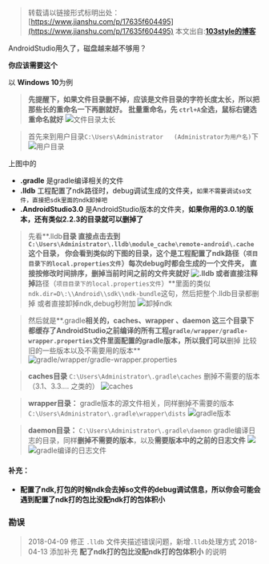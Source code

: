 >转载请以链接形式标明出处： [https://www.jianshu.com/p/17635f604495](https://www.jianshu.com/p/17635f604495)
本文出自:[**103style的博客**](https://www.jianshu.com/u/109656c2d96f) 

AndroidStudio用久了，磁盘越来越不够用？

**你应该需要这个**

以 **Windows 10**为例

>**先提醒下，如果文件目录删不掉，应该是文件目录的字符长度太长，所以把那些长的重命名一下再删就好。**
**批量重命名，先 `ctrl+A`全选，鼠标右键选重命名就好**
![文件目录太长](https://upload-images.jianshu.io/upload_images/1709375-780eb0f6c6378456.png?imageMogr2/auto-orient/strip%7CimageView2/2/w/1240)



 > 首先来到用户目录`C:\Users\Administrator   (Administrator为用户名)`下 
![用户目录](https://upload-images.jianshu.io/upload_images/1709375-783132dce2107661.png?imageMogr2/auto-orient/strip%7CimageView2/2/w/1240)

上图中的
* **.gradle**  是gradle编译相关的文件
* **.lldb**  工程配置了ndk路径时，debug调试生成的文件夹，`如果不需要调试so文件，直接把sdk里面的ndk卸掉吧`
* **.AndroidStudio3.0**  是AndroidStudio版本的文件夹，**如果你用的3.0.1的版本，还有类似2.2.3的目录就可以删掉了**

> 先看**.lldb**目录
直接点击去到`C:\Users\Administrator\.lldb\module_cache\remote-android\.cache`这个目录，
你会看到类似的下图的目录，这个是工程配置了ndk路径（`项目目录下的local.properties文件`）每次debug时都会生成的一个文件夹，
**直接按修改时间排序，删掉当前时间之前的文件夹就好** 
![.lldb](https://upload-images.jianshu.io/upload_images/1709375-41e31043c060fb1f.png?imageMogr2/auto-orient/strip%7CimageView2/2/w/1240)
或者直接注释掉**路径（`项目目录下的local.properties文件`）**里面的类似 `ndk.dir=D\:\\Android\\sdk\\ndk-bundle`这句，然后把整个.lldb目录都删掉
或者直接卸掉ndk,debug秒附加
![卸掉ndk](https://upload-images.jianshu.io/upload_images/1709375-1ca34ec3df06f99b.png?imageMogr2/auto-orient/strip%7CimageView2/2/w/1240)



> 然后就是**.gradle**相关的，**caches**、**wrapper** 、**daemon**
这三个目录下都缓存了AndroidStudio之前编译的所有工程`gradle/wrapper/gradle-wrapper.properties`文件里面配置的gradle版本，所以我们可以**删掉 比较旧的一些版本以及不需要用的版本**
![gradle/wrapper/gradle-wrapper.properties](https://upload-images.jianshu.io/upload_images/1709375-4e82750d1ea2183f.png?imageMogr2/auto-orient/strip%7CimageView2/2/w/1240)

>**caches目录**
>`C:\Users\Administrator\.gradle\caches`
> 删掉不需要的版本（3.1、3.3.... 之类的）
![caches](https://upload-images.jianshu.io/upload_images/1709375-381c1aa07be886d5.png?imageMogr2/auto-orient/strip%7CimageView2/2/w/1240)

>**wrapper目录：** gradle版本的源文件相关，同样删掉不需要的版本
>`C:\Users\Administrator\.gradle\wrapper\dists`
![gradle版本](https://upload-images.jianshu.io/upload_images/1709375-c092f22065a028b8.png?imageMogr2/auto-orient/strip%7CimageView2/2/w/1240)


>**daemon目录：** 
>`C:\Users\Administrator\.gradle\daemon`
>gradle编译日志的目录，同样**删掉不需要的版本**，以及**需要版本中的之前的日志文件**
![](https://upload-images.jianshu.io/upload_images/1709375-eba3517555d130ce.png?imageMogr2/auto-orient/strip%7CimageView2/2/w/1240)
![gradle编译的日志文件](https://upload-images.jianshu.io/upload_images/1709375-f3bc9b14eed61bc6.png?imageMogr2/auto-orient/strip%7CimageView2/2/w/1240)


#### 补充：
* **配置了ndk,打包的时候ndk会去掉so文件的debug调试信息，所以你会可能会遇到配置了ndk打的包比没配ndk打的包体积小**


### 勘误
>2018-04-09 修正 `.lldb` 文件夹描述错误问题，新增`.lldb`处理方式
>2018-04-13 添加补充 **配了ndk打的包比没配ndk打的包体积小** 的说明





